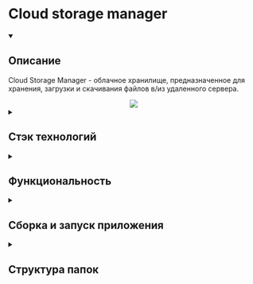 # Cloud storage manager

<details open=""><summary><h2>Описание</h2></summary>
   <div>
      Cloud Storage Manager - облачное хранилище, предназначенное для хранения, загрузки и скачивания файлов в/из удаленного сервера.
   </div>
   <p></p>
   <div align="center">
      <a href="https://user-images.githubusercontent.com/73485824/173136229-54e4b77d-a8d9-43f2-ab1f-9d7deb96fde2.png"><img src="https://user-images.githubusercontent.com/73485824/173136229-54e4b77d-a8d9-43f2-ab1f-9d7deb96fde2.png"></a>
   </div>
</details>
<details><summary><h2>Стэк технологий</h2></summary>
   <ul>
      <li>JDK 1.8</li>
      <li>Maven</li>
      <li>JavaFX</li>
      <li>Spring</li>
      <li>MySQL 5.7.11</li>
      <li>Netty 4.1.59.Final</li>
   </ul>
</details>
<details><summary><h2>Функциональность</h2></summary>
   <ul>
      <li>
         <div><strong>Аутентификация и регистрация нового пользователя в БД</strong></div>
         <div>
            Подключение клиента к серверу происходит путем выбора Меню -> Соединение -> Соединиться. Затем в зависимости от выбранных кнопок
            "Sign In" (аутентификация) или "Sign Up"(регистрация) происходит соответственно либо аутентификация либо регистрация. При попытке регистрации
            с уже существующим логином или при попытке входа с данными пользователя, который уже в сети выдается сообщение с ошибкой.
         </div>
      </li>
      <li>
         <div><strong>База данных для хранения зарегистрированных пользователей</strong></div>
         <div>Дамп базы данных находится в файле cloud_storage.sql папке resources в модуле server</div>
      </li>
      <li>
         <strong>Работа с файлами и директориями на удаленном сервере и локально:</strong>
         <ul>
            <li>
               <div><strong>Создание</strong></div>
               <div>
                  Создание файла происходит в текущей директории клиента или сервера после выбора соответствующей таблицы
                  и нажатия кнопки "Создать файл" в нижней части окна или сочетания клавиш "Ctrl+N". Создание директории происходит
                  в текущей директории клиента или сервера после выбора соответствующей таблицы и нажатия кнопки "Создать папку"
                  в нижней части окна или сочетания клавиш "Ctrl+D". Перед созданием появляется окно, в котором пользователь
                  должен ввести имя вновь создаваемого файла и подтвердить или отменить операцию.
               </div>
            </li>
            <li>
               <div><strong>Удаление</strong></div>
               <div>
                  Удаление происходит после выбора соответствующего файла или директории на клиентской (с левой стороны) или
                  серверной таблице (с правой стороны) и нажатия кнопки "Удалить" в нижней части окна или клавиши "Del". Перед
                  удалением появляется окно, в котором пользователь должен подтвердить операцию.
               </div>
            </li>
            <li>
               <div><strong>Переименование</strong></div>
               <div>
                  Переименование выбранного файла или директории в текущей директории клиента или сервера происходит после нажатия
                  кнопки "Переименовать" в нижней части окна или сочетания клавиш "Ctrl+R". Перед изменением появляется окно,
                  в котором пользователь вводит новое имя файла и подтверждает изменение имени файла.
               </div>
            </li>
            <li>
               <div><strong>Загрузка на сервер (upload)</strong></div>
               <div>
                  Загрузка файлов и директорий на сервер происходит после выбора соответствующих файлов в таблице клиента и нажатия
                  кнопки "Копировать" в нижней части окна или клавиши "F5". После нажатия появляется окно для подтверждения данной операции.
                  Загрузка происходит в два этапа. Сначала клиент отправляет запрос на сервер с информацией о загружаемых файлах (в том числе
                  с информацией о файлах, находящихся во всех подпапках выбранных файлов). На стороне сервера происходит создание всех файлов
                  и сервер отправляет клиенту сигнал готовности для загрузки. На стороне клиента отфильтровываются файлы с нулевым размером и
                  после того как приходит от сервера сигнал готовности, начинается передача содержимого файлов.
               </div>
            </li>
            <li>
               <div><strong>Загрузка из сервера (download)</strong></div>
               <div>
                  Загрузка файлов и директорий из сервера происходит после выбора соответствующего файла в таблице сервера и нажатия
                  кнопки "Копировать" в нижней части окна или клавиши "F5" и подтверждения операции загрузки.
                  Загрузка происходит в два этапа. Сначала клиент отправляет запрос на сервер, содержащий пути загружаемых файлов. Сервер
                  в ответ формирует информацию об этих файлах (в том числе с информацией о файлах, находящихся во всех поддиректориях выбранных директорий).
                  На стороне клиента происходит создание всех файлов и фильтрация файлов с ненулевыми размерами. Далее из оставшегося списка клиент в цикле
                  отправляет запросы на сервер, содеожащими пути файлов ненулевых размеров. Сервер в ответ начинает передавать файлы по частям.
               </div>
            </li>
            <li>
               <div><strong>Просмотр размера, даты создания и последнего обновления</strong></div>
               <div>
                  В таблицах соответствующих клиентcкой и серверной стороне реализовано по умолчанию отображение размера только
                  файлов, т.к. содержимое директорий может быть многоуровневым и
                  содержащим множество файлов. Но через контекстное меню выбранной директории (кроме родительской) можно получить информацию о размере
                  выбранной директории. Полученное значение отображается в колонке "Размер" в строке, соответствующей выбранной
                  директории.
               </div>
            <li>
               <div><strong>Поиск</strong></div>
               <div>
                  Для осуществления поиска файлов на стороне клиента или сервера над каждой из соответствующих таблиц расположены
                  текстовые поля для ввода искомых файлов. Поиск осуществляется начиная с текущей директории. Результаты поиска
                  отображаются в новом окне в виде отсортированного списка, содержащего пути к файлам. Имена файлов сопоставляются,
                  используя ситаксис <a href="https://docs.oracle.com/javase/8/docs/api/java/nio/file/FileSystem.html#getPathMatcher-java.lang.String-">"glob"</a>.
               </div>
            </li>
            <li>
               <div><strong>Сортировка по имени, размеру, дате создания и последнего обновления</strong></div>
               <div>
                  При запуске программы происходит сортировка по умолчанию по именам в порядке возрастания (сначала отображаются
                  директории, потом файлы). В каждой из таблиц, соответствующих стороне клиента или сервера реализована возможность
                  сортировки по имени, размеру, дате создания и дате изменения в порядке возрастания или убывания. Изменение
                  вида сортировки происходит при щелчке левой кнопкой мыши на заголовке соответствующих колонок таблиц.
               </div>
            </li>
         </ul>
      </li>
   </ul>
</details>
<details><summary><h2>Сборка и запуск приложения</h2></summary>
   <div>
      Для запуска приложения локально необходимо иметь следующие установленные приложения:
   </div>
   <ul>
      <li><a href="https://docs.oracle.com/javase/8/docs/technotes/guides/install/install_overview.html">JDK</a> &ndash; v.1.8;</li>
      <li><a href="https://maven.apache.org/guides/getting-started/maven-in-five-minutes.html">Maven</a> &ndash; v.3.8.1;</li>
      <li><a href="https://dev.mysql.com/doc/refman/5.7/en/installing.html">MySQL</a> &ndash; v.5.7.11;</li>
   </ul>
   &nbsp;&nbsp;&nbsp;&nbsp;После установки вышеуказанных программ необходимо:
   <ul>
      <li><a href="#git_clone">Склонировать репозиторий на локальный компьютер</a></li>
      <li><a href="#mvn-build">Запустить сборку проекта через Maven</a></li>
      <li><a href="#run-app">Запустить приложение</a></li>
  </ul>
   
   <a name="git_clone"><h3>Склонировать репозиторий на локальный компьютер:</h3></a>
   ```
   git clone https://github.com/ramprox/cloud-storage-manager
   ```
   <a name="mvn-build"><h3>Запустить сборку проекта через Maven</h3></a>
   ```
   cd cloud-storage-manager
   mvn clean install
   ```
   <a name="run-app"><h3>Запустить приложение</h3></a>
   Необходимо открыть два консольных окна.
   В одном окне перейти в папку /cloud-storage-manager/server/target и запустить сервер:
   ```
   java -jar server-1.0-SNAPSHOT-jar-with-dependencies.jar
   ```
   В другом окне перейти в папку /cloud-storage-manager/client/target и запустить клиента:
   ```
   java -jar client-1.0-SNAPSHOT-jar-with-dependencies.jar
   ```
</details>
<details><summary><h2>Структура папок</h2></summary>
   <table>
      <tr>
         <th>Директория</th>
         <th>Описание</th>
      </tr>
      <tr>
         <td>client</td>
         <td>Клиентская часть</td>
      </tr>
      <tr>
         <td>interop</td>
         <td>Модуль структур данных и сервисов, используемых и сервером и клиентом.</td>
      </tr>
      <tr>
         <td>server</td>
         <td>Серверная часть</td>
      </tr>
   </table>
</details>
